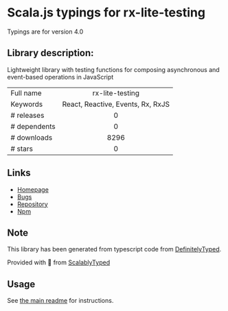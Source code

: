 
# Scala.js typings for rx-lite-testing

Typings are for version 4.0

## Library description:
Lightweight library with testing functions for composing asynchronous and event-based operations in JavaScript

|                    |                 |
| ------------------ | :-------------: |
| Full name          | rx-lite-testing |
| Keywords           | React, Reactive, Events, Rx, RxJS |
| # releases         | 0 |
| # dependents       | 0 |
| # downloads        | 8296 |
| # stars            | 0 |

## Links
- [Homepage](https://github.com/Reactive-Extensions/RxJS)
- [Bugs](https://github.com/Reactive-Extensions/RxJS/issues)
- [Repository](https://github.com/Reactive-Extensions/RxJS)
- [Npm](https://www.npmjs.com/package/rx-lite-testing)
    


## Note
This library has been generated from typescript code from [DefinitelyTyped](https://definitelytyped.org).

Provided with :purple_heart: from [ScalablyTyped](https://github.com/oyvindberg/ScalablyTyped)

## Usage
See [the main readme](../../readme.md) for instructions.


